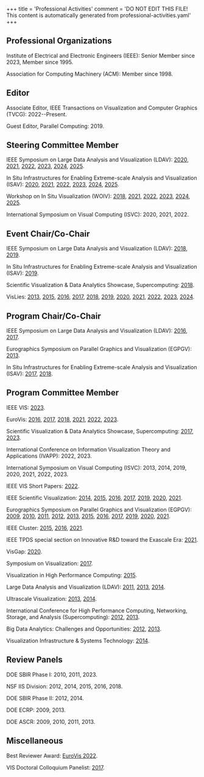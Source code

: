 +++
title = 'Professional Activities'
comment = 'DO NOT EDIT THIS FILE! This content is automatically generated from professional-activities.yaml'
+++

## Professional Organizations

Institute of Electrical and Electronic Engineers (IEEE):
Senior Member since 2023,
Member since 1995.

Association for Computing Machinery (ACM):
Member since 1998.

## Editor

Associate Editor, IEEE Transactions on Visualization and Computer Graphics (TVCG):
2022--Present.

Guest Editor, Parallel Computing:
2019.

## Steering Committee Member

IEEE Symposium on Large Data Analysis and Visualization (LDAV):
[2020](https://ldav.io/2020/),
[2021](https://ldav.io/2021/),
[2022](https://ldav.io/2022/),
[2023](https://ldav.io/2023/),
[2024](https://ldav.io/2024/),
[2025](https://ldav.io/2025/).

In Situ Infrastructures for Enabling Extreme-scale Analysis and Visualization (ISAV):
[2020](https://vis.lbl.gov/events/ISAV2020/),
[2021](https://dav.lbl.gov/events/ISAV2021/),
[2022](https://dav.lbl.gov/events/ISAV2022/),
[2023](https://isav-workshop.github.io/2023/),
[2024](https://isav-workshop.github.io/2024/),
[2025](https://isav-workshop.github.io/2025/).

Workshop on In Situ Visualization (WOIV):
[2018](https://woiv.gitlab.io/woiv18/),
[2021](https://woiv.gitlab.io/woiv21/),
[2022](https://woiv.gitlab.io/woiv22/),
[2023](https://woiv.gitlab.io/woiv23/),
[2024](https://woiv.gitlab.io/woiv24/),
[2025](https://woiv.gitlab.io/woiv25/).

International Symposium on Visual Computing (ISVC):
2020,
2021,
2022.

## Event Chair/Co-Chair

IEEE Symposium on Large Data Analysis and Visualization (LDAV):
[2018](https://ldav.io/2018/),
[2019](https://ldav.io/2019/).

In Situ Infrastructures for Enabling Extreme-scale Analysis and Visualization (ISAV):
[2019](https://dav.lbl.gov/events/ISAV2019/).

Scientific Visualization & Data Analytics Showcase, Supercomputing:
[2018](https://sc18.supercomputing.org/submit/showcases-submissions/#section3).

VisLies:
[2013](https://www.drmoron.org/posts/vislies-2013/),
[2015](https://www.vislies.org/2015/),
[2016](https://www.vislies.org/2016/),
[2017](https://www.vislies.org/2017/),
[2018](https://www.vislies.org/2018/),
[2019](https://www.vislies.org/2019/),
[2020](https://www.vislies.org/2020/),
[2021](https://www.vislies.org/2021/),
[2022](https://www.vislies.org/2022/),
[2023](https://www.vislies.org/2023/),
[2024](https://www.vislies.org/2024/).

## Program Chair/Co-Chair

IEEE Symposium on Large Data Analysis and Visualization (LDAV):
[2016](https://ldav.io/2016/),
[2017](https://ldav.io/2017/).

Eurographics Symposium on Parallel Graphics and Visualization (EGPGV):
[2013](http://egpgv.visus.uni-stuttgart.de/egpgv2013/index.html).

In Situ Infrastructures for Enabling Extreme-scale Analysis and Visualization (ISAV):
[2017](http://vis.lbl.gov/events/ISAV2017.html),
[2018](http://dav.lbl.gov/events/ISAV2018/).

## Program Committee Member

IEEE VIS:
[2023](https://ieeevis.org/year/2023/welcome).

EuroVis:
[2016](https://www.cs.rug.nl/jbi/eurovis2016/),
[2017](https://eurovis2017.virvig.es/),
[2018](https://www.eurovis2018.org/),
[2021](https://eurovis21.ifi.uzh.ch/),
[2022](https://conferences.eg.org/eurovis2022/),
[2023](https://conferences.eg.org/eurovis2023/).

Scientific Visualization & Data Analytics Showcase, Supercomputing:
[2017](https://sc17.supercomputing.org/submitters/scientific-visualization-showcase/index.html),
[2023](https://sc23.supercomputing.org/program/posters/scientific-visualization-data-analytics-showcase/).

International Conference on Information Visualization Theory and Applications (IVAPP):
2022,
2023.

International Symposium on Visual Computing (ISVC):
2013,
2014,
2019,
2020,
2021,
2022,
2023.

IEEE VIS Short Papers:
[2022](http://ieeevis.org/year/2022/welcome).

IEEE Scientific Visualization:
[2014](http://ieeevis.org/year/2014/info/vis-welcome/welcome),
[2015](http://ieeevis.org/year/2015/info/vis-welcome/welcome),
[2016](http://ieeevis.org/year/2016/info/vis-welcome/welcome),
[2017](http://ieeevis.org/year/2017/welcome),
[2019](http://ieeevis.org/year/2019/welcome),
[2020](http://ieeevis.org/year/2020/welcome),
[2021](http://ieeevis.org/year/2021/welcome).

Eurographics Symposium on Parallel Graphics and Visualization (EGPGV):
[2009](http://egpgv.visus.uni-stuttgart.de/egpgv2009/index.html),
[2010](http://egpgv.visus.uni-stuttgart.de/egpgv2010/index.html),
[2011](http://egpgv.visus.uni-stuttgart.de/egpgv2011/index.html),
[2012](http://egpgv.visus.uni-stuttgart.de/egpgv2012/index.html),
[2013](https://www.egpgv.org/egpgv2013/index.html),
[2015](https://www.egpgv.org/egpgv2015/index.html),
[2016](https://www.egpgv.org/egpgv2016/index.html),
[2017](https://www.egpgv.org/egpgv2017/index.html),
[2019](https://www.egpgv.org/egpgv2019/),
[2020](https://conferences.eg.org/egpgv20/),
[2021](https://egpgv21.org/).

IEEE Cluster:
[2015](http://www.mcs.anl.gov/ieeecluster2015),
[2016](https://clustercomp.org/2016/),
[2021](https://clustercomp.org/2021/).

IEEE TPDS special section on Innovative R&D toward the Exascale Era:
[2021](https://www.computer.org/digital-library/journals/td/call-for-papers-special-section-on-innovative-rd-toward-the-exascale-era).

VisGap:
[2020](https://visgap.gitlab.io/visgap20/).

Symposium on Visualization:
[2017](https://sa2017.siggraph.org/submitters/symposium-on-visualization).

Visualization in High Performance Computing:
[2015](https://sa2015.siggraph.org/en/submitters-symposium-on-visualization-in-high-performance-computing/symposium-on-visualization-in-high-performance-computing-committee.html).

Large Data Analysis and Visualization (LDAV):
[2011](https://ldav.io/2011/),
[2013](https://ldav.io/2013/),
[2014](https://ldav.io/2014/).

Ultrascale Visualization:
[2013](http://vis.cs.ucdavis.edu/Ultravis13/),
[2014](http://vis.cs.ucdavis.edu/Ultravis14/).

International Conference for High Performance Computing, Networking, Storage, and Analysis (Supercomputing):
[2012](http://sc12.supercomputing.org/),
[2013](http://sc13.supercomputing.org/).

Big Data Analytics: Challenges and Opportunities:
[2012](http://sc12.supercomputing.org/schedule/event_detail.php-evid=wksp132.html),
[2013](http://sc13.supercomputing.org/schedule/event_detail.php-evid=wksp142.html).

Visualization Infrastructure & Systems Technology:
[2014](https://www.tacc.utexas.edu/sc14/workshops/vistech).

## Review Panels

DOE SBIR Phase I:
2010,
2011,
2023.

NSF IIS Division:
2012,
2014,
2015,
2016,
2018.

DOE SBIR Phase II:
2012,
2014.

DOE ECRP:
2009,
2013.

DOE ASCR:
2009,
2010,
2011,
2013.

## Miscellaneous

Best Reviewer Award:
[EuroVis 2022](https://conferences.eg.org/eurovis2022/best-paper-and-best-reviewer-awards/).

VIS Doctoral Colloquium Panelist:
[2017](https://ieeevis.org/year/2017/info/overview-amp-topics/doctoral-colloquium).
